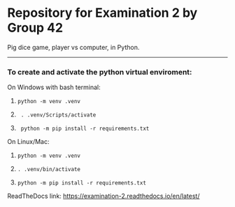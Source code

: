 # Repository for Examination 2 by Group 42

Pig dice game, player vs computer, in Python.

----------------

### __To create and activate the python virtual enviroment:__


On Windows with bash terminal:
1. ```
   python -m venv .venv
   ```
2. ```
    . .venv/Scripts/activate
   ```
3. ```
    python -m pip install -r requirements.txt
   ```

On Linux/Mac:
1. ```
   python -m venv .venv
   ```
2. ```
   . .venv/bin/activate
   ```
3. ```
   python -m pip install -r requirements.txt
   ```

ReadTheDocs link:
https://examination-2.readthedocs.io/en/latest/
